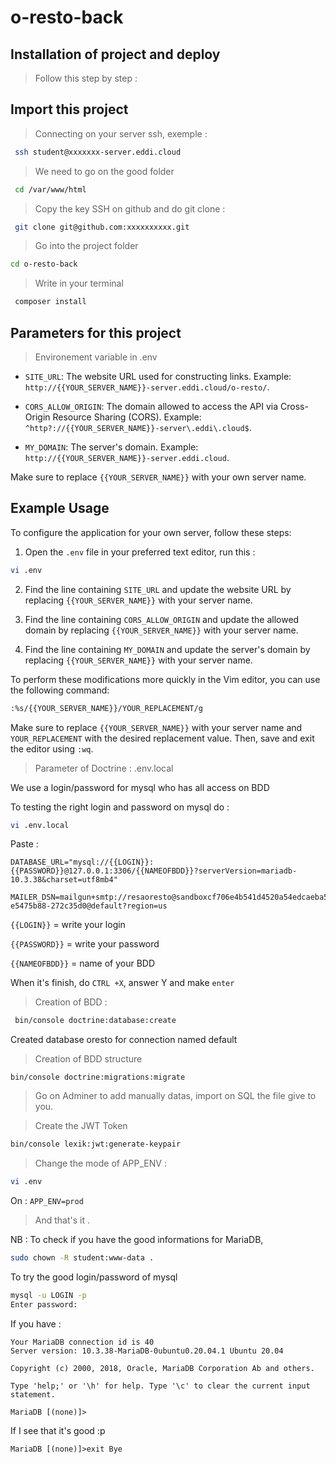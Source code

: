 # o-resto-back

## Installation of project and deploy

> Follow this step by step :

## Import this project

> Connecting on your server ssh, exemple :

```bash
 ssh student@xxxxxxx-server.eddi.cloud
```

> We need to go on the good folder

```bash
 cd /var/www/html
```

> Copy the key SSH on github and do git clone :

```bash
 git clone git@github.com:xxxxxxxxxx.git
```

> Go into the project folder

```bash
cd o-resto-back
```

> Write in your terminal

```bash
 composer install
```

## Parameters for this project

> Environement variable in .env

- `SITE_URL`: The website URL used for constructing links. Example: `http://{{YOUR_SERVER_NAME}}-server.eddi.cloud/o-resto/`.

- `CORS_ALLOW_ORIGIN`: The domain allowed to access the API via Cross-Origin Resource Sharing (CORS). Example: `^http?://{{YOUR_SERVER_NAME}}-server\.eddi\.cloud$`.

- `MY_DOMAIN`: The server's domain. Example: `http://{{YOUR_SERVER_NAME}}-server.eddi.cloud`.

Make sure to replace `{{YOUR_SERVER_NAME}}` with your own server name.

## Example Usage

To configure the application for your own server, follow these steps:

1. Open the `.env` file in your preferred text editor, run this :

```bash
vi .env
```

2. Find the line containing `SITE_URL` and update the website URL by replacing `{{YOUR_SERVER_NAME}}` with your server name.

3. Find the line containing `CORS_ALLOW_ORIGIN` and update the allowed domain by replacing `{{YOUR_SERVER_NAME}}` with your server name.

4. Find the line containing `MY_DOMAIN` and update the server's domain by replacing `{{YOUR_SERVER_NAME}}` with your server name.

To perform these modifications more quickly in the Vim editor, you can use the following command:

```bash
:%s/{{YOUR_SERVER_NAME}}/YOUR_REPLACEMENT/g
```

Make sure to replace `{{YOUR_SERVER_NAME}}` with your server name and `YOUR_REPLACEMENT` with the desired replacement value. Then, save and exit the editor using `:wq`.

> Parameter of Doctrine : .env.local

We use a login/password for mysql who has all access on BDD

To testing the right login and password on mysql do :

```bash
vi .env.local
```

Paste :

```
DATABASE_URL="mysql://{{LOGIN}}:{{PASSWORD}}@127.0.0.1:3306/{{NAMEOFBDD}}?serverVersion=mariadb-10.3.38&charset=utf8mb4"

MAILER_DSN=mailgun+smtp://resaoresto@sandboxcf706e4b541d4520a54edcaeba52d9e8.mailgun.org:5f31ca4e8f3cf7071f09cc95495c1abe-e5475b88-272c35d0@default?region=us
```

`{{LOGIN}}` = write your login

`{{PASSWORD}}` = write your password

`{{NAMEOFBDD}}` = name of your BDD

When it's finish, do `CTRL +X`, answer Y and make `enter`

> Creation of BDD :

```bash
 bin/console doctrine:database:create
```

Created database oresto for connection named default

> Creation of BDD structure

```bach
bin/console doctrine:migrations:migrate
```

> Go on Adminer to add manually datas, import on SQL the file give to you.

> Create the JWT Token

```bash
bin/console lexik:jwt:generate-keypair
```

> Change the mode of APP_ENV :

```bash
vi .env
```

On : `APP_ENV=prod`

> And that's it .

NB :
To check if you have the good informations for MariaDB,

```bash
sudo chown -R student:www-data .
```

To try the good login/password of mysql

```bash
mysql -u LOGIN -p
Enter password:
```

If you have :

```Welcome to the MariaDB monitor.  Commands end with ; or \g.
Your MariaDB connection id is 40
Server version: 10.3.38-MariaDB-0ubuntu0.20.04.1 Ubuntu 20.04

Copyright (c) 2000, 2018, Oracle, MariaDB Corporation Ab and others.

Type 'help;' or '\h' for help. Type '\c' to clear the current input statement.

MariaDB [(none)]>
```

If I see that it's good :p

`MariaDB [(none)]>exit Bye`
